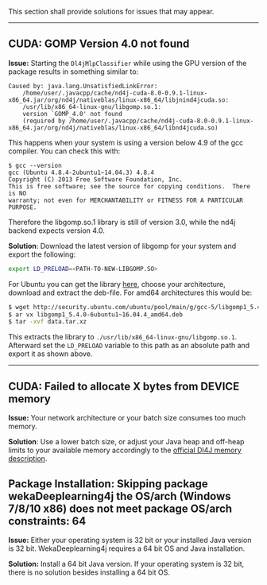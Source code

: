 This section shall provide solutions for issues that  may appear.

---------------------------------------------------------------
## CUDA: GOMP Version 4.0 not found

**Issue:** Starting the `Dl4jMlpClassifier` while using the GPU version of the package results in something similar to:
```
Caused by: java.lang.UnsatisfiedLinkError: 
    /home/user/.javacpp/cache/nd4j-cuda-8.0-0.9.1-linux-x86_64.jar/org/nd4j/nativeblas/linux-x86_64/libjnind4jcuda.so: 
    /usr/lib/x86_64-linux-gnu/libgomp.so.1: 
    version `GOMP_4.0' not found 
    (required by /home/user/.javacpp/cache/nd4j-cuda-8.0-0.9.1-linux-x86_64.jar/org/nd4j/nativeblas/linux-x86_64/libnd4jcuda.so)

```
This happens when your system is using a version below 4.9 of the gcc compiler. You can check this with:
```
$ gcc --version
gcc (Ubuntu 4.8.4-2ubuntu1~14.04.3) 4.8.4
Copyright (C) 2013 Free Software Foundation, Inc.
This is free software; see the source for copying conditions.  There is NO
warranty; not even for MERCHANTABILITY or FITNESS FOR A PARTICULAR PURPOSE.
```
Therefore the libgomp.so.1 library is still of version 3.0, while the nd4j backend expects version 4.0.

**Solution**: Download the latest version of libgomp for your system and export the following:
```bash
export LD_PRELOAD=<PATH-TO-NEW-LIBGOMP.SO>
```
For Ubuntu you can get the library [here](https://packages.ubuntu.com/xenial/libgomp1), choose your architecture, download and extract the deb-file. For amd64 architectures this would be:
```bash
$ wget http://security.ubuntu.com/ubuntu/pool/main/g/gcc-5/libgomp1_5.4.0-6ubuntu1~16.04.4_amd64.deb
$ ar vx libgomp1_5.4.0-6ubuntu1~16.04.4_amd64.deb
$ tar -xvf data.tar.xz
```
This extracts the library to `./usr/lib/x86_64-linux-gnu/libgomp.so.1`. Afterward set the `LD_PRELOAD` variable to this path as an absolute path and export it as shown above.

---------------------------------------------------------------
## CUDA: Failed to allocate X bytes from DEVICE memory

**Issue:** Your network architecture or your batch size consumes too much memory.

**Solution**: Use a lower batch size, or adjust your Java heap and off-heap limits to your available memory accordingly to the [official Dl4J memory description](https://deeplearning4j.org/memory).


## Package Installation: Skipping package wekaDeeplearning4j the OS/arch (Windows 7/8/10 x86) does not meet package OS/arch constraints: 64

**Issue:** Either your operating system is 32 bit or your installed Java version is 32 bit. WekaDeeplearning4j requires a 64 bit OS and Java installation.

**Solution:** Install a 64 bit Java version. If your operating system is 32 bit, there is no solution besides installing a 64 bit OS.
